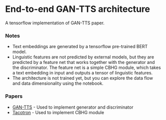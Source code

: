 # End-to-end GAN-TTS architecture
A tensorflow implementation of GAN-TTS paper.
### Notes
- Text embeddings are generated by a tensorflow pre-trained BERT model.
- Linguistic features are not predicted by external models, but they are predicted by a feature net that works together with the generator and the discriminator. The feature net is a simple CBHG module, which takes a text embedding in input and outputs a tensor of linguistic features.
- The architecture is not trained yet, but you can explore the data flow and data dimensionality using the notebook.
### Papers
- [GAN-TTS](https://arxiv.org/abs/1909.11646) - Used to implement generator and discriminator
- [Tacotron](https://arxiv.org/abs/1703.10135) - Used to implement CBHG module
